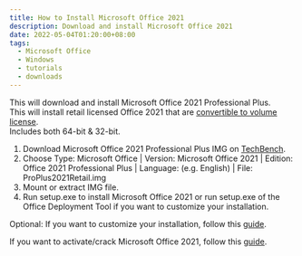 ```yaml
---
title: How to Install Microsoft Office 2021
description: Download and install Microsoft Office 2021
date: 2022-05-04T01:20:00+08:00
tags:
  - Microsoft Office
  - Windows
  - tutorials
  - downloads
---
```

This will download and install Microsoft Office 2021 Professional Plus.\
This will install retail licensed Office 2021 that are [convertible to volume license](../how-to-convert-microsoft-office-to-volume/).\
Includes both 64-bit & 32-bit.

1. Download Microsoft Office 2021 Professional Plus IMG on [TechBench](https://tb.rg-adguard.net/public.php).
2. Choose Type: Microsoft Office | Version: Microsoft Office 2021 | Edition: Office 2021 Professional Plus | Language: (e.g. English) | File: ProPlus2021Retail.img
3. Mount or extract IMG file.
4. Run setup.exe to install Microsoft Office 2021 or run setup.exe of the Office Deployment Tool if you want to customize your installation.

Optional: If you want to customize your installation, follow this [guide](../how-to-customize-microsoft-office-c2r-installation/).

If you want to activate/crack Microsoft Office 2021, follow this [guide](../how-to-activate-microsoft-office/).